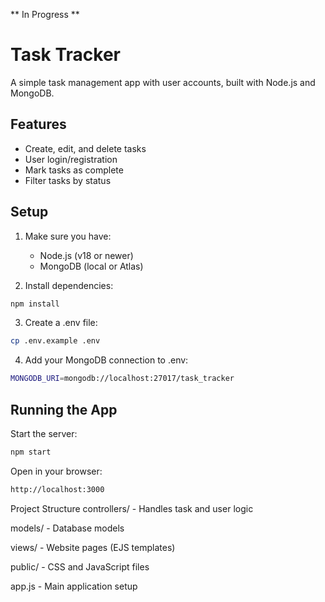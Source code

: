 ** In Progress **
# Task Tracker

A simple task management app with user accounts, built with Node.js and MongoDB.

## Features
- Create, edit, and delete tasks
- User login/registration
- Mark tasks as complete
- Filter tasks by status

## Setup

1. Make sure you have:
   - Node.js (v18 or newer)
   - MongoDB (local or Atlas)

2. Install dependencies:
```bash
npm install
```

3. Create a .env file:
```bash
cp .env.example .env
```

4. Add your MongoDB connection to .env:
```bash
MONGODB_URI=mongodb://localhost:27017/task_tracker
```

## Running the App

Start the server:
```bash
npm start
```

Open in your browser:
```bash
http://localhost:3000
```

Project Structure
controllers/ - Handles task and user logic

models/ - Database models

views/ - Website pages (EJS templates)

public/ - CSS and JavaScript files

app.js - Main application setup
